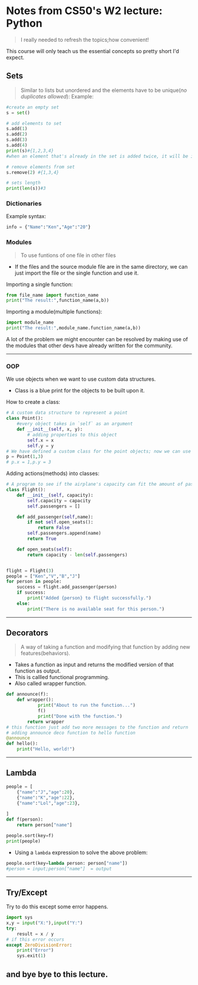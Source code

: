 # Notes from CS50's W2 lecture: Python

>I really needed to refresh the topics;how convenient!

This course will only teach us the essential concepts so pretty short I'd expect.

## Sets
>Similar to lists but unordered and the elements have to be unique(*no duplicates allowed*): Example:
```python
#create an empty set
s = set()

# add elements to set
s.add(1)
s.add(2)
s.add(3)
s.add(4)
print(s)#{1,2,3,4}
#when an element that's already in the set is added twice, it will be ignored.

# remove elements from set
s.remove(2) #{1,3,4}

# sets length
print(len(s))#3
```

### Dictionaries

Example syntax:
```python
info = {"Name":"Ken","Age":"20"}
```

### Modules
>To use funtions of one file in other files

- If the files and the source module file are in the same directory, we can just import the file or the single function and use it.

Importing a single function:
```python
from file_name import function_name
print("The result:",function_name(a,b))
```
Importing a module(multiple functions):
```python
import module_name
print("The result:",module_name.function_name(a,b))
```
A lot of the problem we might encounter can be resolved by making use of the modules that other devs have already written for the community.

---
### OOP 
We use objects when we want to use custom data structures.
- Class is a blue print for the objects to be built upon it.

How to create a class:
```python
# A custom data structure to represent a point
class Point():
    #every object takes in `self` as an argument
    def __init__(self, x, y):
        # adding properties to this object
        self.x = x
        self.y = y
# We have defined a custom class for the point objects; now we can use it to create point objects.
p = Point(1,3)
# p.x = 1,p.y = 3
```
Adding actions(methods) into classes:
```python
# A program to see if the airplane's capacity can fit the amount of passengers
class Flight():
    def __init__(self, capacity):
        self.capacity = capacity
        self.passengers = []

    def add_passenger(self,name):
        if not self.open_seats():
            return False
        self.passengers.append(name)
        return True

    def open_seats(self):
        return capacity - len(self.passengers)


flight = Flight(3)
people = ["Ken","V","B","J"]
for person in people:
    success = flight.add_passenger(person)
    if success:
        print("Added {person} to flight successfully.")
    else:
        print("There is no available seat for this person.")

```
---
## Decorators
>A way of taking a function and modifying that function by adding new features(behaviors).

- Takes a function as input and returns the modified version of that function as output. 
- This is callled functional programming.
- Also called wrapper function.
```python
def announce(f):
    def wrapper():
            print("About to run the function...")
            f()
            print("Done with the function.")
        return wrapper
# this function just add two more messages to the function and return
# adding announce deco function to hello function
@announce
def hello():
    print("Hello, world!")
```
---
## Lambda
```python
people = [
    {"name":"J","age":20},
    {"name":"K","age":22},
    {"name":"Lol","age":23},
    
]
def f(person):
    return person["name"]

people.sort(key=f)
print(people)
```
- Using a `lambda` expression to solve the above problem:
```python
people.sort(key=lambda person: person["name"])
#person = input;person["name"]  = output
```
---
## Try/Except
Try to do this except some error happens.
```python
import sys
x,y = input("X:"),input("Y:")
try:
    result = x / y
# if this error occurs
except ZeroDivisionError:
    print("Error")
    sys.exit(1)
```

## and bye bye to this lecture.